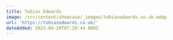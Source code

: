 ```yaml
---
title: Tobias Edwards
image: /src/content/showcase/_images/tobiasedwards.co.uk.webp
url: 'https://tobiasedwards.co.uk/'
dateAdded: 2023-04-28T07:20:44.000Z
---
```


